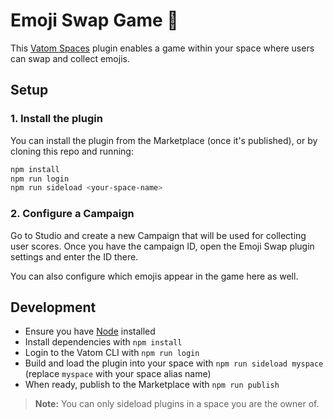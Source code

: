 # Emoji Swap Game 🔌

This [Vatom Spaces](https://vatom.com) plugin enables a game within your space where users can swap and collect emojis.

## Setup

### 1. Install the plugin

You can install the plugin from the Marketplace (once it's published), or by cloning this repo and running:

```bash
npm install
npm run login
npm run sideload <your-space-name>
```

### 2. Configure a Campaign

Go to Studio and create a new Campaign that will be used for collecting user scores. Once you have the campaign ID, open the Emoji Swap plugin settings and enter the ID there.

You can also configure which emojis appear in the game here as well.

## Development

- Ensure you have [Node](https://nodejs.org) installed
- Install dependencies with `npm install`
- Login to the Vatom CLI with `npm run login`
- Build and load the plugin into your space with `npm run sideload myspace` (replace `myspace` with your space alias name)
- When ready, publish to the Marketplace with `npm run publish`

> **Note:** You can only sideload plugins in a space you are the owner of.

